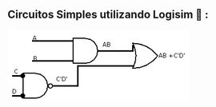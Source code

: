 ##  Circuitos Simples utilizando Logisim :electric_plug: : 
 
![CircuitoSimples](https://github.com/Nicolesilvaa/Primeiros.Codigos/blob/master/CircuitosLogicos/CircuitoSimples.png)
